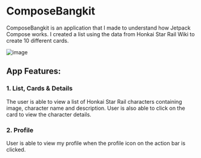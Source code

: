 # ComposeBangkit
ComposeBangkit is an application that I made to understand how Jetpack Compose works.
I created a list using the data from Honkai Star Rail Wiki to create 10 different cards.

![image](https://github.com/Teetinn/ComposeBangkit/assets/74301254/37627932-beb9-47d4-81ba-3dedfca81120)

## App Features:
### 1. List, Cards & Details
The user is able to view a list of Honkai Star Rail characters containing image, character name and description.
User is also able to click on the card to view the character details.
### 2. Profile
User is able to view my profile when the profile icon on the action bar is clicked.
